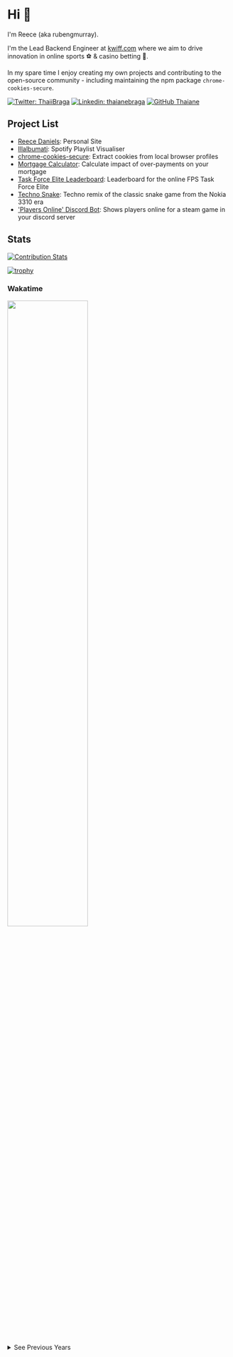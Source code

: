 # Hi :wave:

I'm Reece (aka rubengmurray).

I'm the Lead Backend Engineer at <a href="https://kwiff.com" target="_blank">kwiff.com</a> where we aim to drive innovation in online sports ⚽ & casino betting 🎰.

In my spare time I enjoy creating my own projects and contributing to the open-source community - including maintaining the npm package `chrome-cookies-secure`.

[![Twitter: ThaiiBraga](https://img.shields.io/twitter/follow/rubengmurray?style=social)](https://twitter.com/rubengmurray)
[![Linkedin: thaianebraga](https://img.shields.io/badge/-rubengmurray-blue?style=flat-square&logo=Linkedin&logoColor=white&link=https://www.linkedin.com/in/reece-daniels-007a286b/)](https://www.linkedin.com/in/reece-daniels-007a286b/)
[![GitHub Thaiane](https://img.shields.io/github/followers/rubengmurray?label=follow&style=social)](https://github.com/rubengmurray)

## Project List
<ul>
  <li><a href="https://reece-daniels.vercel.app" target="_blank">Reece Daniels</a>: Personal Site</li>
  <li><a href="https://illalbumati-vercel.vercel.app" target="_blank">Illalbumati</a>: Spotify Playlist Visualiser</li>
  <li><a href="https://github.com/bertrandom/chrome-cookies-secure" target="_blank">chrome-cookies-secure</a>: Extract cookies from local browser profiles</li>
  <li><a href="https://rubengmurray.github.io/mortgage-calculator" target="_blank">Mortgage Calculator</a>: Calculate impact of over-payments on your mortgage</li>
  <li><a href="https://leaderboard.tfehq.net" target="_blank">Task Force Elite Leaderboard</a>: Leaderboard for the online FPS Task Force Elite</li>
  <li><a href="https://technosnake.s3.eu-west-2.amazonaws.com/index.html" target="_blank">Techno Snake</a>: Techno remix of the classic snake game from the Nokia 3310 era</li>
  <li><a href="https://github.com/RedSpearStudios/discord-bot" target="_blank">'Players Online' Discord Bot</a>: Shows players online for a steam game in your discord server</li>
</ul>


## Stats

<!-- ![Metrics](./metrics.classic.svg) -->

[![Contribution Stats](https://github-contribution-stats.vercel.app/api/?username=rubengmurray)](https://github.com/LordDashMe/github-contribution-stats/)

<!-- **rubengmurray/rubengmurray** is a ✨ _special_ ✨ repository because its `README.md` (this file) appears on your GitHub profile. -->

[![trophy](https://github-profile-trophy.vercel.app/?username=rubengmurray&row=2&column=3)](https://github.com/ryo-ma/github-profile-trophy)

### Wakatime 

  <img src="https://wakatime.com/wrapped/2023/b362afd3-1e27-4d75-93cd-1940ce9cf025/f51aae0122d14a7e9f58725d207ecc5085b7087d.png" width="60%"/>

<details>
  <summary>See Previous Years</summary>

  <img src="https://wakatime.com/wrapped/2022/b362afd3-1e27-4d75-93cd-1940ce9cf025/0f558220649480384789f7e3dd630e0ced79d731.png" width="60%"/>

</details>
